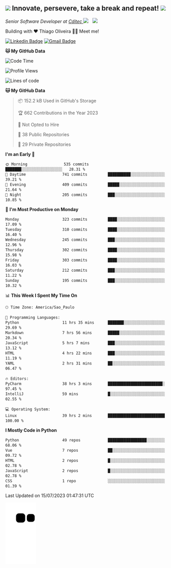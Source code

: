 <h2><img src="https://emojis.slackmojis.com/emojis/images/1531849430/4246/blob-sunglasses.gif?1531849430" width="30"/> Innovate, persevere, take a break and repeat! <img src="https://media.giphy.com/media/12oufCB0MyZ1Go/giphy.gif" width="50"></h2>
<img align='right' src="https://media.giphy.com/media/M9gbBd9nbDrOTu1Mqx/giphy.gif" width="230">
<p><em>Senior Software Developer at <a href="https://www.cditec.com.br/">Cditec
</a><img src="https://media.giphy.com/media/WUlplcMpOCEmTGBtBW/giphy.gif" width="30"> 
</em></p>



Building with ❤️ Thiago Oliveira 👋🏽 Meet me!

[![Linkedin Badge](https://img.shields.io/badge/-Thiago-blue?style=flat-square&logo=Linkedin&logoColor=white&link=https://www.linkedin.com/in/tgmarinho/)](https://www.linkedin.com/in/thiagoceconelo/) 
[![Gmail Badge](https://img.shields.io/badge/-thiceconelo@gmail.com-c14438?style=flat-square&logo=Gmail&logoColor=white&link=mailto:thiceconelo@gmail.com)](mailto:thiceconelo@gmail.com)

</em></p>

<!-- <span style="height ">
![Anurag's GitHub stats](https://github-readme-stats.vercel.app/api?username=arthurspk&show_icons=true&theme=tokyonight)
</span> -->

**🐱 My GitHub Data** 
<!--START_SECTION:waka-->
![Code Time](http://img.shields.io/badge/Code%20Time-286%20hrs%2045%20mins-blue)

![Profile Views](http://img.shields.io/badge/Profile%20Views-6-blue)

![Lines of code](https://img.shields.io/badge/From%20Hello%20World%20I%27ve%20Written-3.4%20million%20lines%20of%20code-blue)

**🐱 My GitHub Data** 

> 📦 152.2 kB Used in GitHub's Storage 
 > 
> 🏆 662 Contributions in the Year 2023
 > 
> 🚫 Not Opted to Hire
 > 
> 📜 38 Public Repositories 
 > 
> 🔑 29 Private Repositories 
 > 
**I'm an Early 🐤** 

```text
🌞 Morning                535 commits         ███████░░░░░░░░░░░░░░░░░░   28.31 % 
🌆 Daytime                741 commits         ██████████░░░░░░░░░░░░░░░   39.21 % 
🌃 Evening                409 commits         █████░░░░░░░░░░░░░░░░░░░░   21.64 % 
🌙 Night                  205 commits         ███░░░░░░░░░░░░░░░░░░░░░░   10.85 % 
```
📅 **I'm Most Productive on Monday** 

```text
Monday                   323 commits         ████░░░░░░░░░░░░░░░░░░░░░   17.09 % 
Tuesday                  310 commits         ████░░░░░░░░░░░░░░░░░░░░░   16.40 % 
Wednesday                245 commits         ███░░░░░░░░░░░░░░░░░░░░░░   12.96 % 
Thursday                 302 commits         ████░░░░░░░░░░░░░░░░░░░░░   15.98 % 
Friday                   303 commits         ████░░░░░░░░░░░░░░░░░░░░░   16.03 % 
Saturday                 212 commits         ███░░░░░░░░░░░░░░░░░░░░░░   11.22 % 
Sunday                   195 commits         ███░░░░░░░░░░░░░░░░░░░░░░   10.32 % 
```


📊 **This Week I Spent My Time On** 

```text
🕑︎ Time Zone: America/Sao_Paulo

💬 Programming Languages: 
Python                   11 hrs 35 mins      ███████░░░░░░░░░░░░░░░░░░   29.69 % 
Markdown                 7 hrs 56 mins       █████░░░░░░░░░░░░░░░░░░░░   20.34 % 
JavaScript               5 hrs 7 mins        ███░░░░░░░░░░░░░░░░░░░░░░   13.12 % 
HTML                     4 hrs 22 mins       ███░░░░░░░░░░░░░░░░░░░░░░   11.19 % 
YAML                     2 hrs 31 mins       ██░░░░░░░░░░░░░░░░░░░░░░░   06.47 % 

🔥 Editors: 
PyCharm                  38 hrs 3 mins       ████████████████████████░   97.45 % 
IntelliJ                 59 mins             █░░░░░░░░░░░░░░░░░░░░░░░░   02.55 % 

💻 Operating System: 
Linux                    39 hrs 2 mins       █████████████████████████   100.00 % 
```

**I Mostly Code in Python** 

```text
Python                   49 repos            █████████████████░░░░░░░░   68.06 % 
Vue                      7 repos             ██░░░░░░░░░░░░░░░░░░░░░░░   09.72 % 
HTML                     2 repos             █░░░░░░░░░░░░░░░░░░░░░░░░   02.78 % 
JavaScript               2 repos             █░░░░░░░░░░░░░░░░░░░░░░░░   02.78 % 
CSS                      1 repo              ░░░░░░░░░░░░░░░░░░░░░░░░░   01.39 % 
```




 Last Updated on 15/07/2023 01:47:31 UTC
<!--END_SECTION:waka-->

![Snake animation](https://github.com/rafaballerini/rafaballerini/blob/output/github-contribution-grid-snake.svg)


<!---
ceconelo/ceconelo is a ✨ special ✨ repository because its `README.md` (this file) appears on your GitHub profile.
You can click the Preview link to take a look at your changes.
--->
